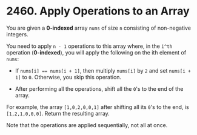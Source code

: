 
# 2460. Apply Operations to an Array

You are given a **0-indexed** array `nums` of size `n` consisting of non-negative integers.

You need to apply `n - 1` operations to this array where, in the `i^th` operation (**0-indexed**), you will apply the following on the ith element of `nums`:

- If `nums[i] == nums[i + 1]`, then multiply `nums[i]` by `2` and set `nums[i + 1]` to `0`. Otherwise, you skip this operation.

- After performing all the operations, shift all the `0`'s to the end of the array.

For example, the array `[1,0,2,0,0,1]` after shifting all its `0`'s to the end, is `[1,2,1,0,0,0]`.
Return the resulting array.

Note that the operations are applied sequentially, not all at once.
